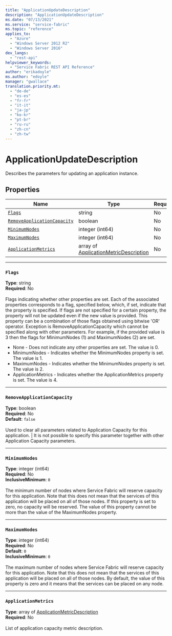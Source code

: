 ```yaml
---
title: "ApplicationUpdateDescription"
description: "ApplicationUpdateDescription"
ms.date: "07/13/2021"
ms.service: "service-fabric"
ms.topic: "reference"
applies_to: 
  - "Azure"
  - "Windows Server 2012 R2"
  - "Windows Server 2016"
dev_langs: 
  - "rest-api"
helpviewer_keywords: 
  - "Service Fabric REST API Reference"
author: "erikadoyle"
ms.author: "edoyle"
manager: "gwallace"
translation.priority.mt: 
  - "de-de"
  - "es-es"
  - "fr-fr"
  - "it-it"
  - "ja-jp"
  - "ko-kr"
  - "pt-br"
  - "ru-ru"
  - "zh-cn"
  - "zh-tw"
---
```

# ApplicationUpdateDescription

Describes the parameters for updating an application instance.

## Properties
| Name | Type | Required |
| --- | --- | --- |
| [`Flags`](#flags) | string | No |
| [`RemoveApplicationCapacity`](#removeapplicationcapacity) | boolean | No |
| [`MinimumNodes`](#minimumnodes) | integer (int64) | No |
| [`MaximumNodes`](#maximumnodes) | integer (int64) | No |
| [`ApplicationMetrics`](#applicationmetrics) | array of [ApplicationMetricDescription](sfclient-model-applicationmetricdescription.md) | No |

____
### `Flags`
__Type__: string <br/>
__Required__: No<br/>
<br/>
Flags indicating whether other properties are set. Each of the associated properties corresponds to a flag, specified below, which, if set, indicate that the property is specified.
If flags are not specified for a certain property, the property will not be updated even if the new value is provided.
This property can be a combination of those flags obtained using bitwise 'OR' operator. Exception is RemoveApplicationCapacity which cannot be specified along with other parameters.
For example, if the provided value is 3 then the flags for MinimumNodes (1) and MaximumNodes (2) are set.

- None - Does not indicate any other properties are set. The value is 0.
- MinimumNodes - Indicates whether the MinimumNodes property is set. The value is 1.
- MaximumNodes - Indicates whether the MinimumNodes property is set. The value is  2.
- ApplicationMetrics - Indicates whether the ApplicationMetrics property is set. The value is 4.


____
### `RemoveApplicationCapacity`
__Type__: boolean <br/>
__Required__: No<br/>
__Default__: `false` <br/>
<br/>
Used to clear all parameters related to Application Capacity for this application. |
It is not possible to specify this parameter together with other Application Capacity parameters.


____
### `MinimumNodes`
__Type__: integer (int64) <br/>
__Required__: No<br/>
__InclusiveMinimum__: `0` <br/>
<br/>
The minimum number of nodes where Service Fabric will reserve capacity for this application. Note that this does not mean that the services of this application will be placed on all of those nodes. If this property is set to zero, no capacity will be reserved. The value of this property cannot be more than the value of the MaximumNodes property.

____
### `MaximumNodes`
__Type__: integer (int64) <br/>
__Required__: No<br/>
__Default__: `0` <br/>
__InclusiveMinimum__: `0` <br/>
<br/>
The maximum number of nodes where Service Fabric will reserve capacity for this application. Note that this does not mean that the services of this application will be placed on all of those nodes. By default, the value of this property is zero and it means that the services can be placed on any node.

____
### `ApplicationMetrics`
__Type__: array of [ApplicationMetricDescription](sfclient-model-applicationmetricdescription.md) <br/>
__Required__: No<br/>
<br/>
List of application capacity metric description.
